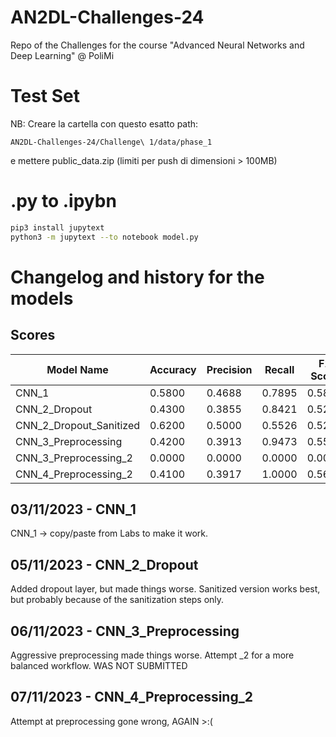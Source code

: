 # AN2DL-Challenges-24
Repo of the Challenges for the course "Advanced Neural Networks and Deep Learning" @ PoliMi

# Test Set
NB: Creare la cartella con questo esatto path: 

	AN2DL-Challenges-24/Challenge\ 1/data/phase_1 

e mettere public_data.zip (limiti per push di dimensioni > 100MB)

# .py to .ipybn
```bash
pip3 install jupytext
python3 -m jupytext --to notebook model.py
```

# Changelog and history for the models

## Scores

| Model Name 		           | Accuracy | Precision | Recall | F1 Score |
| ---------------------------- | -------- | --------- | ------ | -------- |
| CNN_1      			       | 0.5800   | 0.4688    | 0.7895 | 0.5882   |
| CNN_2_Dropout      		   | 0.4300   | 0.3855    | 0.8421 | 0.5289   |
| CNN_2_Dropout_Sanitized      | 0.6200   | 0.5000    | 0.5526 | 0.5250   |
| CNN_3_Preprocessing          | 0.4200   | 0.3913    | 0.9473 | 0.5538   |
| CNN_3_Preprocessing_2        | 0.0000   | 0.0000    | 0.0000 | 0.0000   |
| CNN_4_Preprocessing_2        | 0.4100   | 0.3917    | 1.0000 | 0.5629   |

## 03/11/2023 - CNN_1
CNN_1 -> copy/paste from Labs to make it work.

## 05/11/2023 - CNN_2_Dropout
Added dropout layer, but made things worse. Sanitized version works best, but probably because of the sanitization steps only. 

## 06/11/2023 - CNN_3_Preprocessing
Aggressive preprocessing made things worse. 
Attempt _2 for a more balanced workflow. WAS NOT SUBMITTED

## 07/11/2023 - CNN_4_Preprocessing_2
Attempt at preprocessing gone wrong, AGAIN >:(
